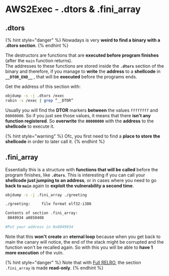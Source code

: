 # AWS2Exec - .dtors & .fini\_array


## .dtors

{% hint style="danger" %}
Nowadays is very **weird to find a binary with a .dtors section**.
{% endhint %}

The destructors are functions that are **executed before program finishes** (after the `main` function returns).\
The addresses to these functions are stored inside the **`.dtors`** section of the binary and therefore, if you manage to **write** the **address** to a **shellcode** in **`__DTOR_END__`** , that will be **executed** before the programs ends.

Get the address of this section with:

```bash
objdump -s -j .dtors /exec
rabin -s /exec | grep “__DTOR”
```

Usually you will find the **DTOR** markers **between** the values `ffffffff` and `00000000`. So if you just see those values, it means that there **isn't any function registered**. So **overwrite** the **`00000000`** with the **address** to the **shellcode** to execute it.

{% hint style="warning" %}
Ofc, you first need to find a **place to store the shellcode** in order to later call it.
{% endhint %}

## **.fini\_array**

Essentially this is a structure with **functions that will be called** before the program finishes, like **`.dtors`**. This is interesting if you can call your **shellcode just jumping to an address**, or in cases where you need to go **back to `main`** again to **exploit the vulnerability a second time**.

```bash
objdump -s -j .fini_array ./greeting

./greeting:     file format elf32-i386

Contents of section .fini_array:
 8049934 a0850408

#Put your address in 0x8049934
```

Note that this **won't** **create** an **eternal loop** because when you get back to main the canary will notice, the end of the stack might be corrupted and the function won't be recalled again. So with this you will be able to **have 1 more execution** of the vuln.

{% hint style="danger" %}
Note that with [Full RELRO](../common-binary-protections-and-bypasses/relro.md), the section `.fini_array` is made **read-only**.
{% endhint %}

